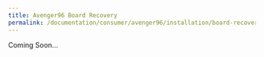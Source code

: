 ```yaml
---
title: Avenger96 Board Recovery
permalink: /documentation/consumer/avenger96/installation/board-recovery.md.html
---
```


Coming Soon...